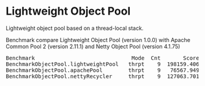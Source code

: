 # Lightweight Object Pool
Lightweight object pool based on a thread-local stack.

Benchmark compare Lightweight Object Pool (version 1.0.0) with Apache Common Pool 2 (version 2.11.1) and Netty Object Pool (version 4.1.75)
<pre>
Benchmark                              Mode  Cnt       Score      Error   Units
BenchmarkObjectPool.lightweightPool   thrpt    9  198159.406   4810.279  ops/ms
BenchmarkObjectPool.apachePool        thrpt    9   76567.949   1226.223  ops/ms
BenchmarkObjectPool.nettyRecycler     thrpt    9  127063.701   8922.951  ops/ms
</pre>